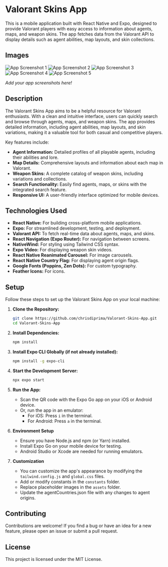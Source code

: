 # Valorant Skins App

This is a mobile application built with React Native and Expo, designed to provide Valorant players with easy access to information about agents, maps, and weapon skins. The app fetches data from the Valorant API to display details such as agent abilities, map layouts, and skin collections.

## Images

![App Screenshot 1](screenshots/agentsScreenshot.jpg)
![App Screenshot 2](screenshots/agentPage1.jpg)
![App Screenshot 3](screenshots/weaponPage.jpg)
![App Screenshot 4](screenshots/maps.jpg)
![App Screenshot 5](screenshots/IndividualMap.jpg)

*Add your app screenshots here!*

## Description

The Valorant Skins App aims to be a helpful resource for Valorant enthusiasts. With a clean and intuitive interface, users can quickly search and browse through agents, maps, and weapon skins. The app provides detailed information, including agent abilities, map layouts, and skin variations, making it a valuable tool for both casual and competitive players.

Key features include:

-   **Agent Information:** Detailed profiles of all playable agents, including their abilities and lore.
-   **Map Details:** Comprehensive layouts and information about each map in Valorant.
-   **Weapon Skins:** A complete catalog of weapon skins, including variations and collections.
-   **Search Functionality:** Easily find agents, maps, or skins with the integrated search feature.
-   **Responsive UI:** A user-friendly interface optimized for mobile devices.

## Technologies Used

-   **React Native:** For building cross-platform mobile applications.
-   **Expo:** For streamlined development, testing, and deployment.
-   **Valorant API:** To fetch real-time data about agents, maps, and skins.
-   **React Navigation (Expo Router):** For navigation between screens.
-   **NativeWind:** For styling using Tailwind CSS syntax.
-   **Expo Video:** For displaying weapon skin videos.
-   **React Native Reanimated Carousel:** For image carousels.
-   **React Native Country Flag:** For displaying agent origin flags.
-   **Google Fonts (Poppins, Zen Dots):** For custom typography.
-   **Feather Icons:** For icons.

## Setup

Follow these steps to set up the Valorant Skins App on your local machine:

1.  **Clone the Repository:**

    ```bash
    git clone https://github.com/chrisdiprima/Valorant-Skins-App.git
    cd Valorant-Skins-App
    ```

2.  **Install Dependencies:**

    ```bash
    npm install
    ```

3.  **Install Expo CLI Globally (if not already installed):**

    ```bash
    npm install -g expo-cli
    ```

4.  **Start the Development Server:**

    ```bash
    npx expo start
    ```

5.  **Run the App:**

    -   Scan the QR code with the Expo Go app on your iOS or Android device.
    -   Or, run the app in an emulator:
        -   For iOS: Press `i` in the terminal.
        -   For Android: Press `a` in the terminal.

6.  **Environment Setup**
    -   Ensure you have Node.js and npm (or Yarn) installed.
    -   Install Expo Go on your mobile device for testing.
    -   Android Studio or Xcode are needed for running emulators.

7.  **Customization**
    -   You can customize the app's appearance by modifying the `tailwind.config.js` and `global.css` files.
    -   Add or modify constants in the `constants` folder.
    -   Replace placeholder images in the `assets` folder.
    -   Update the agentCountries.json file with any changes to agent origins.

## Contributing

Contributions are welcome! If you find a bug or have an idea for a new feature, please open an issue or submit a pull request.

## License

This project is licensed under the MIT License.
